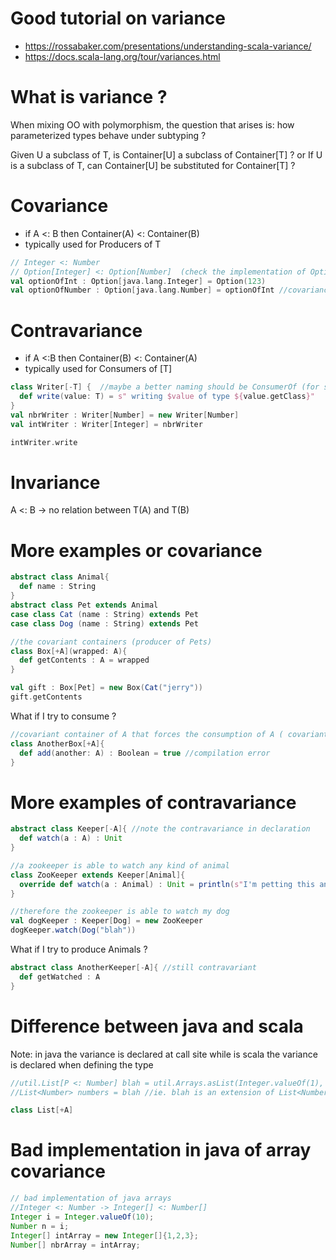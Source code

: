 # Good tutorial on variance
* https://rossabaker.com/presentations/understanding-scala-variance/
* https://docs.scala-lang.org/tour/variances.html


# What is variance ?
When mixing OO with polymorphism, the question that arises is: how parameterized types behave under subtyping ?

Given U a subclass of T, is Container[U] a subclass of Container[T] ?
or
If U is a subclass of T, can Container[U] be substituted for Container[T] ?

# Covariance
* if A <: B then Container(A) <: Container(B)
* typically used for Producers of T

```scala mdoc
// Integer <: Number
// Option[Integer] <: Option[Number]  (check the implementation of Option[+A]
val optionOfInt : Option[java.lang.Integer] = Option(123)
val optionOfNumber : Option[java.lang.Number] = optionOfInt //covariance
```

# Contravariance
* if A <:B then Container(B) <: Container(A)
* typically used for Consumers of [T]


```scala modoc
class Writer[-T] {  //maybe a better naming should be ConsumerOf (for sure is better as a general rule)
  def write(value: T) = s" writing $value of type ${value.getClass}"
}
val nbrWriter : Writer[Number] = new Writer[Number]
val intWriter : Writer[Integer] = nbrWriter

intWriter.write
```

# Invariance
A <: B ->  no relation between T(A) and T(B)


# More examples or covariance

```scala mdoc
abstract class Animal{
  def name : String
}
abstract class Pet extends Animal
case class Cat (name : String) extends Pet
case class Dog (name : String) extends Pet

//the covariant containers (producer of Pets)
class Box[+A](wrapped: A){
  def getContents : A = wrapped
}

val gift : Box[Pet] = new Box(Cat("jerry"))
gift.getContents
```

What if I try to consume ? 
```scala mdoc:fail
//covariant container of A that forces the consumption of A ( covariant type occurs in contravariant position)
class AnotherBox[+A]{
  def add(another: A) : Boolean = true //compilation error
}
```

# More examples of contravariance

```scala mdoc
abstract class Keeper[-A]{ //note the contravariance in declaration
  def watch(a : A) : Unit
}

//a zookeeper is able to watch any kind of animal
class ZooKeeper extends Keeper[Animal]{
  override def watch(a : Animal) : Unit = println(s"I'm petting this animal ${a.name}")
}

//therefore the zookeeper is able to watch my dog
val dogKeeper : Keeper[Dog] = new ZooKeeper
dogKeeper.watch(Dog("blah"))
```

What if I try to produce Animals ? 

```scala mdoc:fail
abstract class AnotherKeeper[-A]{ //still contravariant
  def getWatched : A
}
```

# Difference between java and scala
Note: in java the variance is declared at call site
while is scala the variance is declared when defining the type
```java
//util.List[P <: Number] blah = util.Arrays.asList(Integer.valueOf(1), java.lang.Double.MIN_VALUE, java.math.BigDecimal.ONE)
//List<Number> numbers = blah //ie. blah is an extension of List<Number>
```

```scala
class List[+A]
```

# Bad implementation in java of array covariance 

```java
// bad implementation of java arrays
//Integer <: Number -> Integer[] <: Number[]
Integer i = Integer.valueOf(10);
Number n = i;
Integer[] intArray = new Integer[]{1,2,3};
Number[] nbrArray = intArray;
```
